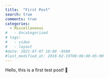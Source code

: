 ```yaml
---
title:  "First Post"
search: true
comments: true
categories:
  - Miscellaneous 
#   - Uncategorized
# tags:
#   - video
#   - layout
#date: 2021-07-07 10:00 -0500
#last_modified_at: 2018-02-19T08:06:00-05:00
---
```


Hello, this is a first test post! :wave: